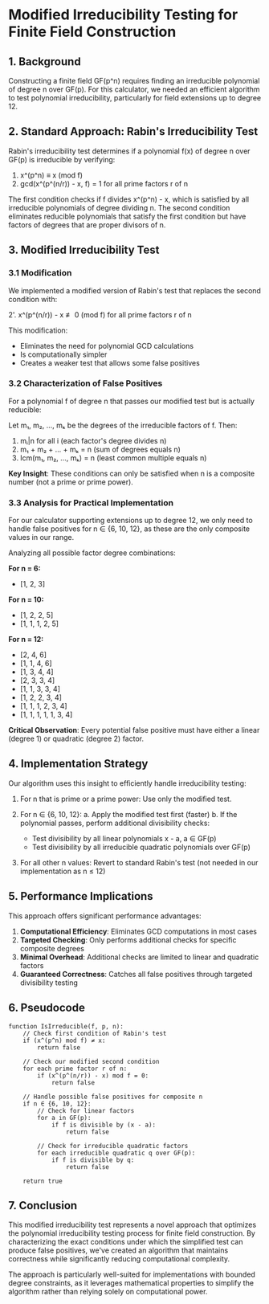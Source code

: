 # Modified Irreducibility Testing for Finite Field Construction

## 1. Background

Constructing a finite field GF(p^n) requires finding an irreducible polynomial of degree n over GF(p). For this calculator, we needed an efficient algorithm to test polynomial irreducibility, particularly for field extensions up to degree 12.

## 2. Standard Approach: Rabin's Irreducibility Test

Rabin's irreducibility test determines if a polynomial f(x) of degree n over GF(p) is irreducible by verifying:

1. x^(p^n) ≡ x (mod f)
2. gcd(x^(p^(n/r)) - x, f) = 1 for all prime factors r of n

The first condition checks if f divides x^(p^n) - x, which is satisfied by all irreducible polynomials of degree dividing n. The second condition eliminates reducible polynomials that satisfy the first condition but have factors of degrees that are proper divisors of n.

## 3. Modified Irreducibility Test

### 3.1 Modification

We implemented a modified version of Rabin's test that replaces the second condition with:

2'. x^(p^(n/r)) - x ≢ 0 (mod f) for all prime factors r of n

This modification:
- Eliminates the need for polynomial GCD calculations
- Is computationally simpler
- Creates a weaker test that allows some false positives

### 3.2 Characterization of False Positives

For a polynomial f of degree n that passes our modified test but is actually reducible:

Let m₁, m₂, ..., mₖ be the degrees of the irreducible factors of f. Then:

1. mᵢ|n for all i (each factor's degree divides n)
2. m₁ + m₂ + ... + mₖ = n (sum of degrees equals n)
3. lcm(m₁, m₂, ..., mₖ) = n (least common multiple equals n)

**Key Insight**: These conditions can only be satisfied when n is a composite number (not a prime or prime power).

### 3.3 Analysis for Practical Implementation

For our calculator supporting extensions up to degree 12, we only need to handle false positives for n ∈ {6, 10, 12}, as these are the only composite values in our range.

Analyzing all possible factor degree combinations:

**For n = 6:**
- [1, 2, 3]

**For n = 10:**
- [1, 2, 2, 5]
- [1, 1, 1, 2, 5]

**For n = 12:**
- [2, 4, 6]
- [1, 1, 4, 6]
- [1, 3, 4, 4]
- [2, 3, 3, 4]
- [1, 1, 3, 3, 4]
- [1, 2, 2, 3, 4]
- [1, 1, 1, 2, 3, 4]
- [1, 1, 1, 1, 1, 3, 4]

**Critical Observation**: Every potential false positive must have either a linear (degree 1) or quadratic (degree 2) factor.

## 4. Implementation Strategy

Our algorithm uses this insight to efficiently handle irreducibility testing:

1. For n that is prime or a prime power: Use only the modified test.

2. For n ∈ {6, 10, 12}:
   a. Apply the modified test first (faster)
   b. If the polynomial passes, perform additional divisibility checks:
      - Test divisibility by all linear polynomials x - a, a ∈ GF(p)
      - Test divisibility by all irreducible quadratic polynomials over GF(p)

3. For all other n values: Revert to standard Rabin's test (not needed in our implementation as n ≤ 12)

## 5. Performance Implications

This approach offers significant performance advantages:

1. **Computational Efficiency**: Eliminates GCD computations in most cases
2. **Targeted Checking**: Only performs additional checks for specific composite degrees
3. **Minimal Overhead**: Additional checks are limited to linear and quadratic factors
4. **Guaranteed Correctness**: Catches all false positives through targeted divisibility testing

## 6. Pseudocode

```
function IsIrreducible(f, p, n):
    // Check first condition of Rabin's test
    if (x^(p^n) mod f) ≠ x:
        return false
    
    // Check our modified second condition
    for each prime factor r of n:
        if (x^(p^(n/r)) - x) mod f = 0:
            return false
    
    // Handle possible false positives for composite n
    if n ∈ {6, 10, 12}:
        // Check for linear factors
        for a in GF(p):
            if f is divisible by (x - a):
                return false
                
        // Check for irreducible quadratic factors
        for each irreducible quadratic q over GF(p):
            if f is divisible by q:
                return false
    
    return true
```

## 7. Conclusion

This modified irreducibility test represents a novel approach that optimizes the polynomial irreducibility testing process for finite field construction. By characterizing the exact conditions under which the simplified test can produce false positives, we've created an algorithm that maintains correctness while significantly reducing computational complexity.

The approach is particularly well-suited for implementations with bounded degree constraints, as it leverages mathematical properties to simplify the algorithm rather than relying solely on computational power.
